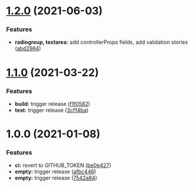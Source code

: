 # [1.2.0](https://github.com/vnguyen94/react-hook-form-paste/compare/v1.1.0...v1.2.0) (2021-06-03)


### Features

* **radiogroup, textarea:** add controllerProps fields, add validation stories ([abd2964](https://github.com/vnguyen94/react-hook-form-paste/commit/abd29643b10cec8a6efa9f198de934525083435e))

# [1.1.0](https://github.com/vnguyen94/react-hook-form-paste/compare/v1.0.0...v1.1.0) (2021-03-22)


### Features

* **build:** trigger release ([f1f0582](https://github.com/vnguyen94/react-hook-form-paste/commit/f1f0582b92510ea6c5ac1024700e9db7892b60ce))
* **test:** trigger release ([3cf14ba](https://github.com/vnguyen94/react-hook-form-paste/commit/3cf14ba77ce87a4e1e4c75a26b7c6f7bfa89f6e3))

# 1.0.0 (2021-01-08)

### Features

- **ci:** revert to GITHUB_TOKEN ([be0e427](https://github.com/vnguyen94/react-hook-form-paste/commit/be0e42774668d50c0067a1ec24baa72ce9425a1a))
- **empty:** trigger release ([afbc446](https://github.com/vnguyen94/react-hook-form-paste/commit/afbc446fdc14c6c1ce1529243879d6a4f1c09274))
- **empty:** trigger release ([7542a84](https://github.com/vnguyen94/react-hook-form-paste/commit/7542a84429e32505c85ddc525d1ec43a9548ede6))

